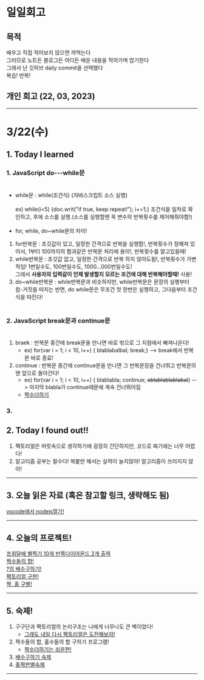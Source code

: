 # 일일회고

## 목적
배우고 직접 적어보지 않으면 까먹는다   
그러므로 노트든 블로그든 어디든 배운 내용을 적어가며 암기한다   
그래서 난 깃허브 daily commit을 선택했다   
복습! 반복!

## 개인 회고 (22, 03, 2023)

- - - -
# 3/22(수)

## 1. Today I learned
### 1.  JavaScript do---while문<br><br>
 * while문 : while(조건식) {자바스크립트 소스 실행} <br><br>
 ex) while(i<5) {doc.writ("if true, keep repeat!"); i+=1;}
 조건식을 일차로 확인하고, 후에 소스를 실행.(소스를 실행할땐 꼭 변수의 반복횟수를 제어해줘야함!)<br><br>
 * for, while, do~while문의 차이!
  1. for반복문 : 초깃값이 있고, 일정한 간격으로 반복을 실행함!, 반복횟수가 정해져 있어서, 1부터 100까지의 합과같은 반복문 처리에 용이!, 반복횟수를 알고있을때!<br>
  2. while반복문 : 초깃값 없고, 일정한 간격으로 반복 하지 않아도됨!, 반복횟수가 가변적임! 1번일수도, 100번일수도, 1000...000번일수도!<br>
  그래서 **사용자의 입력같이 언제 발생할지 모르는 조건에 대해 반복해야할때!** 사용!<br>
  3. do~while반복문 : while반복문과 비슷하지만, while반복문은 문장의 실행부터 참-거짓을 따지는 반면, do while문은 무조건 첫 한번은 실행하고, 그다음부터 조건식을 따진다!<br><br>

### 2. JavaScript break문과 continue문<br><br>
  1. braek : 반복문 중간에 break문을 만나면 바로 밖으로 그 지점에서 빠져나온다! <br>
     * ex) for(var i = 1; i < 10, i++) { blablabalbal; break;} --> break에서 반복문 바로 종료!<br>
  2. continue : 반복문 중간에 continue문을 만나면 그 반복문장을 건너뛰고 반복문의 맨 앞으로 돌아간다!<br>
     * ex) for(var i = 1; i < 10, i++) { blablabla; continue; ~~ablablablablabal~~} --> 마지막 blabla가 continue때문에 계속 건너뛰어짐<br>
     * [짝수더하기](https://github.com/Jaero0/DailyCommitBeginner_till_ExpertBackend/blob/main/Projects/%EC%A7%9D%EC%88%98%EB%8D%94%ED%95%98%EA%B8%B0.html)<br>
 
### 3. 

## 2. Today I found out!!
  1. 팩토리얼은 머릿속으로 생각하기에 굉장히 간단하지만, 코드로 짜기에는 너무 어렵다! <br>
  2. 알고리즘 공부는 필수다! 복붙만 해서는 실력이 늘지않아! 알고리즘이 쓰러지지 않아!
- - - -

## 3. 오늘 읽은 자료 (혹은 참고할 링크, 생략해도 됨)
[vscode에서 nodejs열기!](https://kimvampa.tistory.com/101)
- - - -
 
## 4. 오늘의 프로젝트!
[프취달배 별찍기 10개 반쪽다이아몬드 2개 출력](https://github.com/Jaero0/DailyCommitBeginner_till_ExpertBackend/blob/main/Projects/%EB%B3%84%EC%B0%8D%EA%B8%B0/%ED%94%84%EC%B7%A8%EB%8B%AC%20%EB%B3%84%EC%B0%8D%EA%B8%B0%EB%AC%B8%EC%A0%9C.html)
<br>
[짝수들의 합!](https://github.com/Jaero0/DailyCommitBeginner_till_ExpertBackend/blob/main/Projects/%EC%A7%9D%EB%8D%94/%EC%A7%9D%EC%88%98%EB%8D%94%ED%95%98%EA%B8%B0.html) <br>
[?의 배수구하기!](https://github.com/Jaero0/DailyCommitBeginner_till_ExpertBackend/blob/main/Projects/%3F%EC%9D%98%20%EB%B0%B0%EC%88%98%20%EA%B5%AC%ED%95%98%EA%B8%B0.html) <br>
[팩토리얼 구현!](https://github.com/Jaero0/DailyCommitBeginner_till_ExpertBackend/blob/main/Projects/factos!.html) <br>
[짝, 홀 구별!](https://github.com/Jaero0/DailyCommitBeginner_till_ExpertBackend/blob/main/Projects/%EC%A7%9D%2C%20%ED%99%80%20%ED%8C%90%EB%B3%84.html)
- - - -
## 5. 숙제!
1. 구구단과 팩토리얼의 논리구조는 나에게 너무나도 큰 벽이었다! 
   * [그래도 내일 다시 팩토리얼은 도전해보자!](https://github.com/Jaero0/DailyCommitBeginner_till_ExpertBackend/blob/main/Projects/factos!.html)
2. 짝수들의 합, 홀수들의 합 구하기 프로그램!
   * [짝수더하기는 쉬운편!](https://github.com/Jaero0/DailyCommitBeginner_till_ExpertBackend/blob/main/Projects/%EC%A7%9D%EB%8D%94/%EC%A7%9D%EB%8D%94%EC%88%99%EC%A0%9C.html)
3. [배수구하기 숙제](https://github.com/Jaero0/DailyCommitBeginner_till_ExpertBackend/blob/main/Projects/%EB%B0%B0%EC%88%98%EA%B5%AC%ED%95%98%EA%B8%B0/%EB%B0%B0%EC%88%98%EA%B5%AC%ED%95%98%EA%B8%B0%20%EC%88%99%EC%A0%9C.html)
4. [홀짝판별숙제](https://github.com/Jaero0/DailyCommitBeginner_till_ExpertBackend/blob/main/Projects/%ED%99%80%EC%A7%9D/%ED%99%80%EC%A7%9D%ED%8C%90%EB%B3%84%EC%88%99%EC%A0%9C.html)
- - - -

